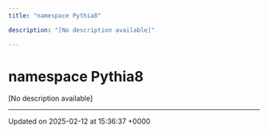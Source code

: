 ```yaml
---
title: "namespace Pythia8"

description: "[No description available]"

---
```


# namespace Pythia8

[No description available]






-------------------------------

Updated on 2025-02-12 at 15:36:37 +0000